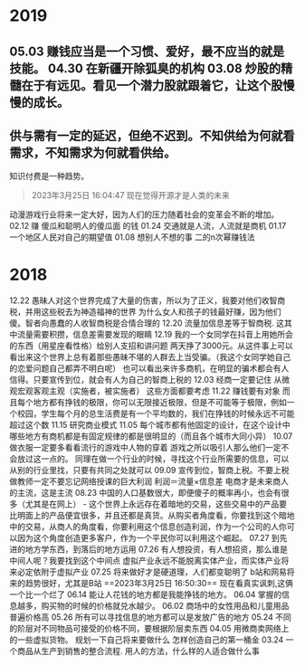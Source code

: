 # 2019
05.03 赚钱应当是一个习惯、爱好，最不应当的就是技能。
04.30 在新疆开除狐臭的机构
03.08 
炒股的精髓在于有远见。看见一个潜力股就跟着它，让这个股慢慢的成长。
-
供与需有一定的延迟，但绝不迟到。不知供给为何就看需求，不知需求为何就看供给。
-
知识付费是一种趋势。
> 2023年3月25日 16:04:47 现在觉得开源才是人类的未来

动漫游戏行业将来一定大好，因为人们的压力随着社会的变革会不断的增加。
02.12 赚 傻瓜和聪明人的傻瓜面 的钱
01.24 交通就是人流，人流就是商机
01.17 一个地区人民对自己的期望值
01.08 
	想别人不想的事
	二的n次幂赚钱法

# 2018
12.22 
	愚昧人对这个世界完成了大量的伤害，所以为了正义，我要对他们收智商税，并用这些税去为神造福神的世界
	为什么女人和孩子的钱最好赚，因为他们傻。智者向愚蠢的人收智商税是合情合理的
12.20 流量加信息差等于智商税. 这其中流量需要积攒，信息差需要发现的眼睛
12.19 
	我的一个女同学在抖音上用她所会的东西（用星座看性格）给别人支招和讲问题 两天挣了3000元。从这件事上可以看出来这个世界上总有着那些愚昧不堪的人群去上当受骗。（我这个女同学她自己的恋爱问题自己都弄不明白呢）
	也可以看出来许多商机，在明显的骗术都会有人信得。只要宣传到位，就会有人为自己的智商上税的
12.03 经商一定要记住 从微观宏观客观主观（实施者，被实施者） 这些方面都要考虑
11.22
	赚钱要有对象
	而且每个地方都有挣钱的极限，你可以无限接近极限，但是不可能等于极限，例如一个校园，学生每个月的总生活费是有一个平均数的，我们在挣钱的时候永远不可能超过这个数
11.15 研究商业模式
11.05 
	每个城市都有他固定的设计，在这个设计中哪些地方有商机都是有固定规律的都是很明显的（而且各个城市大同小异）
10.07
	做衣服一定要多看看流行的游戏中人物的穿着
	游戏之所以吸引人那么他们一定不会放过这一点的。
	同理在做一个行业的时候，寻找这个行业所需要的信息，可以从别的行业里找，只要有共同之处就可以
09.09 
	宣传到位，智商上税。不要上税
	做教师一定不要忘记网络授课的巨大利润
	利润＝流量×信息差
	电商才是未来商人的主流，这是主流
08.23 
	中国的人口基数很大，即便傻子的概率再小，也会有很多（尤其是在网上）
	-
	这个世界上永远存在着暗地的交易，这些交易中的产品要比明面上的产品便宜很多，并且还都是真货。从购买者角度看，你要找到这个暗地中的交易，从商人的角度看，你要利用这个信息创造利润，作为一个公司的人你可以因为这个角度创造更多客户，作为一个平民你可以利用这个崛起。
07.27 到先进的地方学东西，到落后的地方运用
07.26
	有人想投资，有人想招资，那么谁是中间人呢？我要找到这个中间点
	虚拟产业永远不能脱离实体产业，而实体产业将来必定依附于虚拟产业
07.25
	将来做好才是硬道理，人们都变聪明了
	b站和网易将来的趋势很好，尤其是B站
	==2023年3月25日 16:50:30== 现在看真实讽刺,这俩一个比一个烂了
06.14 能让人花钱的地方都是我能挣钱的地方。
06.04 掌握的信息越多，购买物的时候的价格就兑水越少。
06.02 商场中的女性用品和儿童用品普遍价格高
05.26 所有可以寻找信息的地方都可以是发放广告的地方
05.24 不同的阶层对不同物品可接受的价格不同，要根据阶层卖东西
04.05 
	用微商卖网络上的一些虚拟货物。
	规划一下自己将来要做什么
	怎样创造自己的第一桶金
03.24 一个商品从生产到销售的整合流程. 用人的方法，什么样的人适合做什么事